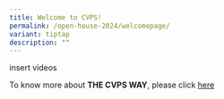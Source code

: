 ```yaml
---
title: Welcome to CVPS!
permalink: /open-house-2024/welcomepage/
variant: tiptap
description: ""
---
```

<p>insert videos</p>
<p></p>
<p></p>
<p>To know more about <strong>THE CVPS WAY</strong>, please click <a href="https://www.compassvalepri.moe.edu.sg/the-cvps-way/our-tlc-experience/" rel="noopener noreferrer nofollow" target="_blank">here</a>
</p>
<p></p>